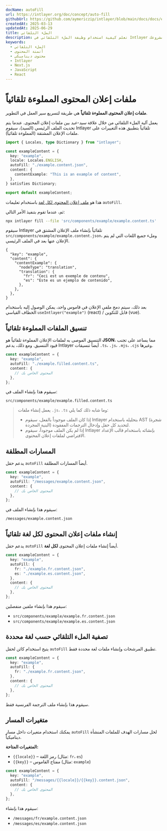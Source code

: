 ```yaml
---
docName: autoFill
url: https://intlayer.org/doc/concept/auto-fill
githubUrl: https://github.com/aymericzip/intlayer/blob/main/docs/docs/en/autoFill.md
createdAt: 2025-03-13
updatedAt: 2025-06-29
title: الملء التلقائي
description: تعلم كيفية استخدام وظيفة الملء التلقائي في Intlayer لملء المحتوى تلقائيًا بناءً على الأنماط المحددة مسبقًا. اتبع هذه الوثيقة لتنفيذ ميزات الملء التلقائي بكفاءة في مشروعك.
keywords:
  - الملء التلقائي
  - أتمتة المحتوى
  - محتوى ديناميكي
  - Intlayer
  - Next.js
  - JavaScript
  - React
---
```


# ملفات إعلان المحتوى المملوءة تلقائياً

**ملفات إعلان المحتوى المملوءة تلقائياً** هي طريقة لتسريع سير العمل في التطوير.

يعمل آلية الملء التلقائي من خلال علاقة _سيد-عبد_ بين ملفات إعلان المحتوى. عندما يتم تحديث الملف الرئيسي (السيد)، سيقوم Intlayer تلقائياً بتطبيق هذه التغييرات على ملفات الإعلان المشتقة (المملوءة تلقائياً).

```ts fileName="src/components/example/example.content.ts"
import { Locales, type Dictionary } from "intlayer";

const exampleContent = {
  key: "example",
  locale: Locales.ENGLISH,
  autoFill: "./example.content.json",
  content: {
    contentExample: "This is an example of content",
  },
} satisfies Dictionary;

export default exampleContent;
```

هذا هو [ملف إعلان المحتوى لكل لغة](https://github.com/aymericzip/intlayer/blob/main/docs/docs/ar/per_locale_file.md) باستخدام تعليمات `autoFill`.

ثم، عندما تقوم بتنفيذ الأمر التالي:

```bash
npx intlayer fill --file 'src/components/example/example.content.ts'
```

سيقوم Intlayer تلقائياً بإنشاء ملف الإعلان المشتق في `src/components/example/example.content.json`، وملء جميع اللغات التي لم يتم الإعلان عنها بعد في الملف الرئيسي.

```json5 fileName="src/components/example/example.content.json"
{
  "key": "example",
  "content": {
    "contentExample": {
      "nodeType": "translation",
      "translation": {
        "fr": "Ceci est un exemple de contenu",
        "es": "Este es un ejemplo de contenido",
      },
    },
  },
}
```

بعد ذلك، سيتم دمج ملفي الإعلان في قاموس واحد، يمكن الوصول إليه باستخدام الخطاف القياسي `useIntlayer("example")` (react) / قابل للتكوين (vue).

## تنسيق الملفات المملوءة تلقائياً

التنسيق الموصى به لملفات الإعلان المملوءة تلقائياً هو **JSON**، مما يساعد على تجنب قيود التنسيق. ومع ذلك، يدعم Intlayer أيضاً تنسيقات `.ts`، `.js`، `.mjs`، `.cjs` وغيرها.

```ts fileName="src/components/example/example.content.ts"
const exampleContent = {
  key: "example",
  autoFill: "./example.filled.content.ts",
  content: {
    // المحتوى الخاص بك
  },
};
```

سيقوم هذا بإنشاء الملف في:

```
src/components/example/example.filled.content.ts
```

> يعمل إنشاء ملفات `.js`، `.ts` وما شابه ذلك كما يلي:
>
> - إذا كان الملف موجوداً بالفعل، سيقوم Intlayer بتحليله باستخدام AST (شجرة البنية المجردة) لتحديد كل حقل وإدخال الترجمات المفقودة.
> - إذا لم يكن الملف موجوداً، سيقوم Intlayer بإنشائه باستخدام قالب الإعداد الافتراضي لملفات إعلان المحتوى.

## المسارات المطلقة

يدعم حقل `autoFill` أيضاً المسارات المطلقة.

```ts fileName="src/components/example/example.content.ts"
const exampleContent = {
  key: "example",
  autoFill: "/messages/example.content.json",
  content: {
    // المحتوى الخاص بك
  },
};
```

سيقوم هذا بإنشاء الملف في:

```
/messages/example.content.json
```

## إنشاء ملفات إعلان المحتوى لكل لغة تلقائياً

يدعم حقل `autoFill` أيضاً إنشاء ملفات إعلان المحتوى **لكل لغة**.

```ts fileName="src/components/example/example.content.ts"
const exampleContent = {
  key: "example",
  autoFill: {
    fr: "./example.fr.content.json",
    es: "./example.es.content.json",
  },
  content: {
    // المحتوى الخاص بك
  },
};
```

سيقوم هذا بإنشاء ملفين منفصلين:

- `src/components/example/example.fr.content.json`
- `src/components/example/example.es.content.json`

## تصفية الملء التلقائي حسب لغة محددة

يتيح استخدام كائن لحقل `autoFill` تطبيق المرشحات وإنشاء ملفات لغة محددة فقط.

```ts fileName="src/components/example/example.content.ts"
const exampleContent = {
  key: "example",
  autoFill: {
    fr: "./example.fr.content.json",
  },
  content: {
    // المحتوى الخاص بك
  },
};
```

سيقوم هذا بإنشاء ملف الترجمة الفرنسية فقط.

## متغيرات المسار

يمكنك استخدام متغيرات داخل مسار `autoFill` لحل مسارات الهدف للملفات المنشأة ديناميكياً.

**المتغيرات المتاحة:**

- `{{locale}}` – رمز اللغة (مثال: `fr`، `es`)
- `{{key}}` – مفتاح القاموس (مثال: `example`)

```ts fileName="src/components/example/example.content.ts"
const exampleContent = {
  key: "example",
  autoFill: "/messages/{{locale}}/{{key}}.content.json",
  content: {
    // المحتوى الخاص بك
  },
};
```

سيقوم هذا بإنشاء:

- `/messages/fr/example.content.json`
- `/messages/es/example.content.json`
